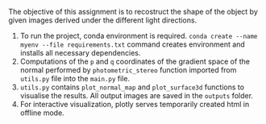 The objective of this assignment is to recostruct the shape of the object by given images derived under 
the different light directions.
1. To run the project, conda environment is required. 
`conda create --name myenv --file requirements.txt`
command creates environment and installs all necessary dependencies.
2. Computations of the `p` and `q` coordinates of the gradient space of the normal
performed by `photometric_stereo` function imported from `utils.py` file into the `main.py` file. 
3. `utils.py` contains `plot_normal_map` and `plot_surface3d` functions to visualise the results. All output images are saved in the `outputs` folder.
4. For interactive visualization, plotly serves temporarily created html in offline mode. 
